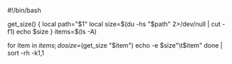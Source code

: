 #!/bin/bash

get_size() {
    local path="$1"
    local size=$(du -hs "$path" 2>/dev/null | cut -f1)
    echo $size
}
items=$(ls -A)

for item in $items; do
    size=$(get_size "$item")
    echo -e $size"\t$item"
done | sort -rh -k1,1

